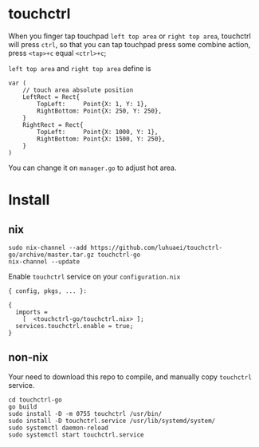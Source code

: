# touchctrl

When you finger tap touchpad `left top area` or `right top area`, touchctrl will press `ctrl`, so that you can tap touchpad press some combine action,  press `<tap>+c` equal `<ctrl>+c`;

`left top area` and `right top area` define is
```
var (
	// touch area absolute position
	LeftRect = Rect{
		TopLeft:     Point{X: 1, Y: 1},
		RightBottom: Point{X: 250, Y: 250},
	}
	RightRect = Rect{
		TopLeft:     Point{X: 1000, Y: 1},
		RightBottom: Point{X: 1500, Y: 250},
	}
)
```
You can change it on `manager.go` to adjust hot area.

# Install
## nix

```
sudo nix-channel --add https://github.com/luhuaei/touchctrl-go/archive/master.tar.gz touchctrl-go
nix-channel --update
```

Enable `touchctrl` service on your `configuration.nix`

```
{ config, pkgs, ... }:

{
  imports =
    [  <touchctrl-go/touchctrl.nix> ];
  services.touchctrl.enable = true;
}
```

## non-nix
Your need to download this repo to compile, and manually copy `touchctrl` service.

```
cd touchctrl-go
go build
sudo install -D -m 0755 touchctrl /usr/bin/
sudo install -D touchctrl.service /usr/lib/systemd/system/
sudo systemctl daemon-reload
sudo systemctl start touchctrl.service
```
